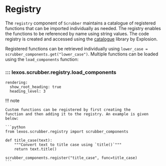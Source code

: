 # Registry

The `registry` component of `Scrubber` maintains
a catalogue of registered functions that can be imported individually as
needed. The registry enables the functions to be referenced by name using
string values. The code registry is created and accessed using the <a href="https://github.com/explosion/catalogue" target="_blank">catalogue</a> library by Explosion.

Registered functions can be retrieved individually using `lower_case = scrubber_components.get("lower_case")`. Multiple functions can be loaded using the `load_components` function:

### ::: lexos.scrubber.registry.load_components
    rendering:
      show_root_heading: true
      heading_level: 3

!!! note

    Custom functions can be registered by first creating the
    function and then adding it to the registry. An example is given below:

    ```python
    from lexos.scrubber.registry import scrubber_components

    def title_case(text):
        """Convert text to title case using `title()`"""
        return text.title()

    scrubber_components.register("title_case", func=title_case)
    ```
